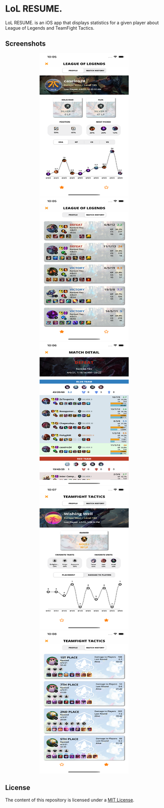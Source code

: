 # LoL RESUME.

LoL RESUME. is an iOS app that displays statistics for a given player about League of Legends and TeamFight Tactics.

## Screenshots

<p align="center">
    <img src="./README-IMAGES/lol-profile.png" width="285" height="457">
    <img src="./README-IMAGES/lol-match-history.png" width="285" height="457">
    <img src="./README-IMAGES/lol-match-detail.png" width="285" height="457">
    <img src="./README-IMAGES/tft-profile.png" width="285" height="457">
    <img src="./README-IMAGES/tft-match-history.png" width="285" height="457">
</p>

## License

The content of this repository is licensed under a [MIT License](LICENSE).

